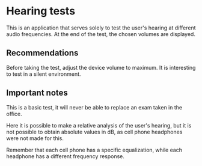 # Hearing tests

This is an application that serves solely to test the user's hearing at different audio frequencies. At the end of the test, the chosen volumes are displayed.

## Recommendations

Before taking the test, adjust the device volume to maximum. It is interesting to test in a silent environment.

## Important notes

This is a basic test, it will never be able to replace an exam taken in the office.

Here it is possible to make a relative analysis of the user's hearing, but it is not possible to obtain absolute values in dB, as cell phone headphones were not made for this.

Remember that each cell phone has a specific equalization, while each headphone has a different frequency response.
